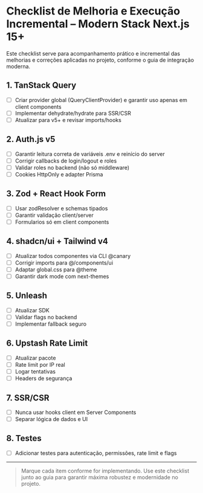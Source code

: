 # Checklist de Melhoria e Execução Incremental – Modern Stack Next.js 15+

Este checklist serve para acompanhamento prático e incremental das melhorias e correções aplicadas no projeto, conforme o guia de integração moderna.

## 1. TanStack Query
- [ ] Criar provider global (QueryClientProvider) e garantir uso apenas em client components
- [ ] Implementar dehydrate/hydrate para SSR/CSR
- [ ] Atualizar para v5+ e revisar imports/hooks

## 2. Auth.js v5
- [ ] Garantir leitura correta de variáveis .env e reinício do server
- [ ] Corrigir callbacks de login/logout e roles
- [ ] Validar roles no backend (não só middleware)
- [ ] Cookies HttpOnly e adapter Prisma

## 3. Zod + React Hook Form
- [ ] Usar zodResolver e schemas tipados
- [ ] Garantir validação client/server
- [ ] Formularios só em client components

## 4. shadcn/ui + Tailwind v4
- [ ] Atualizar todos componentes via CLI @canary
- [ ] Corrigir imports para @/components/ui
- [ ] Adaptar global.css para @theme
- [ ] Garantir dark mode com next-themes

## 5. Unleash
- [ ] Atualizar SDK
- [ ] Validar flags no backend
- [ ] Implementar fallback seguro

## 6. Upstash Rate Limit
- [ ] Atualizar pacote
- [ ] Rate limit por IP real
- [ ] Logar tentativas
- [ ] Headers de segurança

## 7. SSR/CSR
- [ ] Nunca usar hooks client em Server Components
- [ ] Separar lógica de dados e UI

## 8. Testes
- [ ] Adicionar testes para autenticação, permissões, rate limit e flags

---

> Marque cada item conforme for implementando. Use este checklist junto ao guia para garantir máxima robustez e modernidade no projeto.
